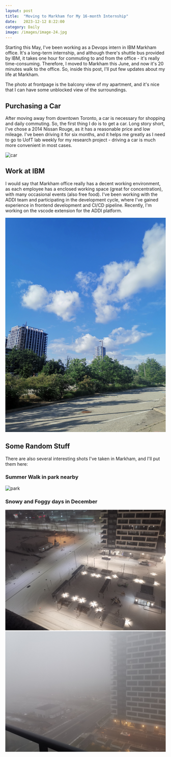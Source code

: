```yaml
---
layout: post
title:  "Moving to Markham for My 16-month Internship"
date:   2023-12-12 8:22:00
category: Daily
image: /images/image-24.jpg
---
```


Starting this May, I've been working as a Devops intern in IBM Markham office. It's a long-term internship, and although there's shuttle bus provided by IBM, it takes one hour for commuting to and from the office - it's really time-consuming. Therefore, I moved to Markham this June, and now it's 20 minutes walk to the office. So, inside this post, I'll put few updates about my life at Markham.

The photo at frontpage is the balcony view of my apartment, and it's nice that I can have some unblocked view of the surroundings.

## Purchasing a Car

After moving away from downtown Toronto, a car is necessary for shopping and daily commuting. So, the first thing I do is to get a car. Long story short, I've chose a 2014 Nissan Rouge, as it has a reasonable price and low mileage. I've been driving it for six months, and it helps me greatly as I need to go to UofT lab weekly for my research project - driving a car is much more convenient in most cases.

<img src="/post-images/Moving-to-Markham/1.jpg" alt="car" width="580"/>

## Work at IBM 

I would say that Markham office really has a decent working environment, as each employee has a enclosed working space (great for concentration), with many occasional events (also free food). I've been working with the ADDI team and participating in the development cycle, where I've gained experience in frontend development and CI/CD pipeline. Recently, I'm working on the vscode extension for the ADDI platform.

<img src="/post-images/Moving-to-Markham/2.jpg" alt="office" width="580"/>

## Some Random Stuff

There are also several interesting shots I've taken in Markham, and I'll put them here:

### Summer Walk in park nearby
![park](/post-images/Moving-to-Markham/1.gif)

### Snowy and Foggy days in December

![snow](/post-images/Moving-to-Markham/3.jpg)
![fog](/post-images/Moving-to-Markham/4.jpg)